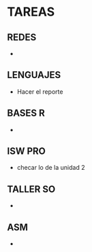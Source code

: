 
# TAREAS

## REDES
- 

## LENGUAJES
- Hacer el reporte

## BASES R
- 

## ISW PRO
- checar lo de la unidad 2

## TALLER SO
- 

## ASM
- 
